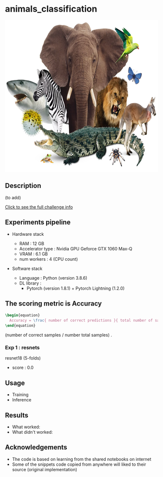 # animals_classification

<p align="center">
  <img src="poster.png"
  alt="Markdown Monster icon"
      width=800
      height=500/>
</p>

## Description 

(to add)

[Click to see the full challenge info](#)

## Experiments pipeline

- Hardware stack

  - RAM : 12 GB
  - Accelerator type : Nvidia GPU Geforce GTX 1060 Max-Q
  - VRAM : 6.1 GB
  - num workers : 4 (CPU count)

- Software stack
  - Language : Python (version 3.8.6)
  - DL library :
    - Pytorch (version 1.8.1) + Pytorch Lightning (1.2.0)

## The scoring metric is **Accuracy**

```latex
\begin{equation}
  Accuracy = \frac{ number of correct predictions }{ total number of samples }
\end{equation}

```

(number of correct samples / number total samples) .

### Exp 1 : resnets

resnet18 (5-folds)

- score : 0.0



## Usage

- Training
- Inference

## Results

- What worked:
- What didn't worked:

## Acknowledgements

- The code is based on learning from the shared notebooks on internet
- Some of the snippets code copied from anywhere will liked to their source (original implementation)